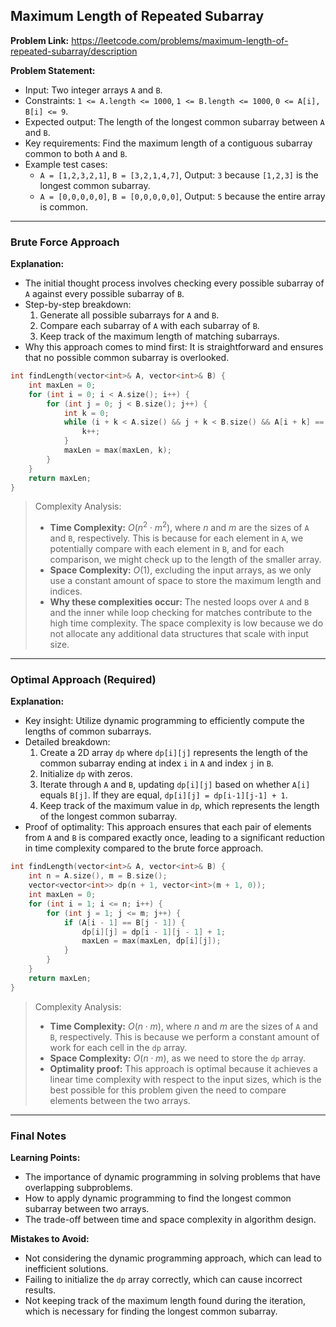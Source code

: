 ## Maximum Length of Repeated Subarray

**Problem Link:** https://leetcode.com/problems/maximum-length-of-repeated-subarray/description

**Problem Statement:**
- Input: Two integer arrays `A` and `B`.
- Constraints: `1 <= A.length <= 1000`, `1 <= B.length <= 1000`, `0 <= A[i], B[i] <= 9`.
- Expected output: The length of the longest common subarray between `A` and `B`.
- Key requirements: Find the maximum length of a contiguous subarray common to both `A` and `B`.
- Example test cases:
  - `A = [1,2,3,2,1]`, `B = [3,2,1,4,7]`, Output: `3` because `[1,2,3]` is the longest common subarray.
  - `A = [0,0,0,0,0]`, `B = [0,0,0,0,0]`, Output: `5` because the entire array is common.

---

### Brute Force Approach

**Explanation:**
- The initial thought process involves checking every possible subarray of `A` against every possible subarray of `B`.
- Step-by-step breakdown:
  1. Generate all possible subarrays for `A` and `B`.
  2. Compare each subarray of `A` with each subarray of `B`.
  3. Keep track of the maximum length of matching subarrays.
- Why this approach comes to mind first: It is straightforward and ensures that no possible common subarray is overlooked.

```cpp
int findLength(vector<int>& A, vector<int>& B) {
    int maxLen = 0;
    for (int i = 0; i < A.size(); i++) {
        for (int j = 0; j < B.size(); j++) {
            int k = 0;
            while (i + k < A.size() && j + k < B.size() && A[i + k] == B[j + k]) {
                k++;
            }
            maxLen = max(maxLen, k);
        }
    }
    return maxLen;
}
```

> Complexity Analysis:
> - **Time Complexity:** $O(n^2 \cdot m^2)$, where $n$ and $m$ are the sizes of `A` and `B`, respectively. This is because for each element in `A`, we potentially compare with each element in `B`, and for each comparison, we might check up to the length of the smaller array.
> - **Space Complexity:** $O(1)$, excluding the input arrays, as we only use a constant amount of space to store the maximum length and indices.
> - **Why these complexities occur:** The nested loops over `A` and `B` and the inner while loop checking for matches contribute to the high time complexity. The space complexity is low because we do not allocate any additional data structures that scale with input size.

---

### Optimal Approach (Required)

**Explanation:**
- Key insight: Utilize dynamic programming to efficiently compute the lengths of common subarrays.
- Detailed breakdown:
  1. Create a 2D array `dp` where `dp[i][j]` represents the length of the common subarray ending at index `i` in `A` and index `j` in `B`.
  2. Initialize `dp` with zeros.
  3. Iterate through `A` and `B`, updating `dp[i][j]` based on whether `A[i]` equals `B[j]`. If they are equal, `dp[i][j] = dp[i-1][j-1] + 1`.
  4. Keep track of the maximum value in `dp`, which represents the length of the longest common subarray.
- Proof of optimality: This approach ensures that each pair of elements from `A` and `B` is compared exactly once, leading to a significant reduction in time complexity compared to the brute force approach.

```cpp
int findLength(vector<int>& A, vector<int>& B) {
    int n = A.size(), m = B.size();
    vector<vector<int>> dp(n + 1, vector<int>(m + 1, 0));
    int maxLen = 0;
    for (int i = 1; i <= n; i++) {
        for (int j = 1; j <= m; j++) {
            if (A[i - 1] == B[j - 1]) {
                dp[i][j] = dp[i - 1][j - 1] + 1;
                maxLen = max(maxLen, dp[i][j]);
            }
        }
    }
    return maxLen;
}
```

> Complexity Analysis:
> - **Time Complexity:** $O(n \cdot m)$, where $n$ and $m$ are the sizes of `A` and `B`, respectively. This is because we perform a constant amount of work for each cell in the `dp` array.
> - **Space Complexity:** $O(n \cdot m)$, as we need to store the `dp` array.
> - **Optimality proof:** This approach is optimal because it achieves a linear time complexity with respect to the input sizes, which is the best possible for this problem given the need to compare elements between the two arrays.

---

### Final Notes

**Learning Points:**
- The importance of dynamic programming in solving problems that have overlapping subproblems.
- How to apply dynamic programming to find the longest common subarray between two arrays.
- The trade-off between time and space complexity in algorithm design.

**Mistakes to Avoid:**
- Not considering the dynamic programming approach, which can lead to inefficient solutions.
- Failing to initialize the `dp` array correctly, which can cause incorrect results.
- Not keeping track of the maximum length found during the iteration, which is necessary for finding the longest common subarray.